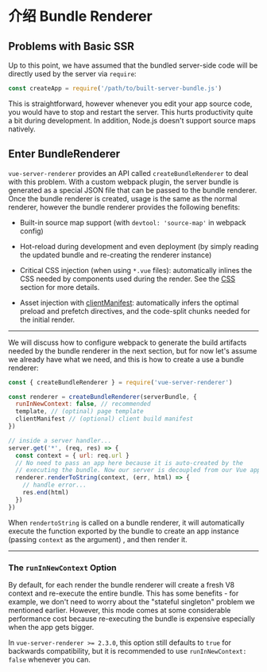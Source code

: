 # 介绍 Bundle Renderer

## Problems with Basic SSR

Up to this point, we have assumed that the bundled server-side code will be directly used by the server via `require`:

``` js
const createApp = require('/path/to/built-server-bundle.js')
```

This is straightforward, however whenever you edit your app source code, you would have to stop and restart the server. This hurts productivity quite a bit during development. In addition, Node.js doesn't support source maps natively.

## Enter BundleRenderer

`vue-server-renderer` provides an API called `createBundleRenderer` to deal with this problem. With a custom webpack plugin, the server bundle is generated as a special JSON file that can be passed to the bundle renderer. Once the bundle renderer is created, usage is the same as the normal renderer, however the bundle renderer provides the following benefits:

- Built-in source map support (with `devtool: 'source-map'` in webpack config)

- Hot-reload during development and even deployment (by simply reading the updated bundle and re-creating the renderer instance)

- Critical CSS injection (when using `*.vue` files): automatically inlines the CSS needed by components used during the render. See the [CSS](./css.md) section for more details.

- Asset injection with [clientManifest](./client-manifest.md): automatically infers the optimal preload and prefetch directives, and the code-split chunks needed for the initial render.

---

We will discuss how to configure webpack to generate the build artifacts needed by the bundle renderer in the next section, but for now let's assume we already have what we need, and this is how to create a use a bundle renderer:

``` js
const { createBundleRenderer } = require('vue-server-renderer')

const renderer = createBundleRenderer(serverBundle, {
  runInNewContext: false, // recommended
  template, // (optinal) page template
  clientManifest // (optional) client build manifest
})

// inside a server handler...
server.get('*', (req, res) => {
  const context = { url: req.url }
  // No need to pass an app here because it is auto-created by the
  // executing the bundle. Now our server is decoupled from our Vue app!
  renderer.renderToString(context, (err, html) => {
    // handle error...
    res.end(html)
  })
})
```

When `rendertoString` is called on a bundle renderer, it will automatically execute the function exported by the bundle to create an app instance (passing `context` as the argument) , and then render it.

---

### The `runInNewContext` Option

By default, for each render the bundle renderer will create a fresh V8 context and re-execute the entire bundle. This has some benefits - for example, we don't need to worry about the "stateful singleton" problem we mentioned earlier. However, this mode comes at some considerable performance cost because re-executing the bundle is expensive especially when the app gets bigger.

In `vue-server-renderer >= 2.3.0`, this option still defaults to `true` for backwards compatibility, but it is recommended to use `runInNewContext: false` whenever you can.
